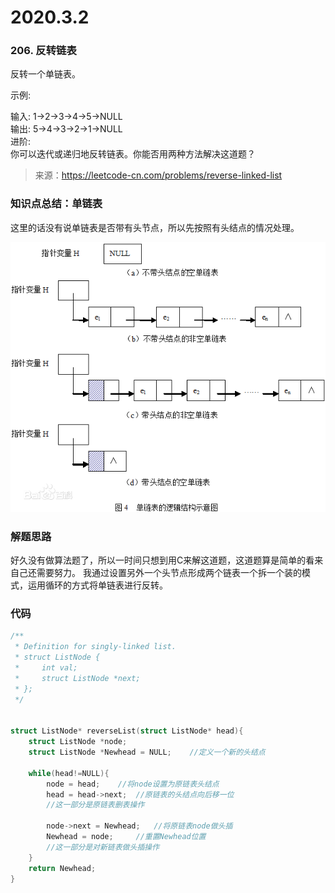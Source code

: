 # 2020.3.2

### 206. 反转链表

反转一个单链表。

示例:

输入: 1->2->3->4->5->NULL<br>
输出: 5->4->3->2->1->NULL<br>
进阶:<br>
你可以迭代或递归地反转链表。你能否用两种方法解决这道题？<br>
>来源：https://leetcode-cn.com/problems/reverse-linked-list

### 知识点总结：单链表

这里的话没有说单链表是否带有头节点，所以先按照有头结点的情况处理。

![image](https://github.com/makeittrue/Leecode-learning-note/blob/master/images/2020.3/single_list.png)

### 解题思路
好久没有做算法题了，所以一时间只想到用C来解这道题，这道题算是简单的看来自己还需要努力。
我通过设置另外一个头节点形成两个链表一个拆一个装的模式，运用循环的方式将单链表进行反转。

### 代码

```c
/**
 * Definition for singly-linked list.
 * struct ListNode {
 *     int val;
 *     struct ListNode *next;
 * };
 */


struct ListNode* reverseList(struct ListNode* head){
    struct ListNode *node;
    struct ListNode *Newhead = NULL;    //定义一个新的头结点

    while(head!=NULL){
        node = head;    //将node设置为原链表头结点
        head = head->next;  //原链表的头结点向后移一位
        //这一部分是原链表删表操作

        node->next = Newhead;   //将原链表node做头插
        Newhead = node;     //重置Newhead位置
        //这一部分是对新链表做头插操作
    }
    return Newhead;
}
```